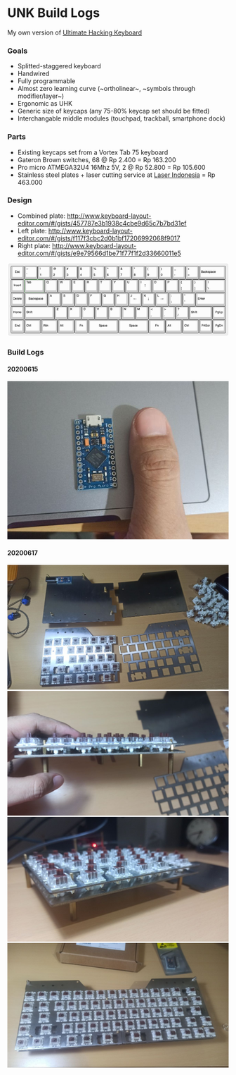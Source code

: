 # UNK Build Logs

My own version of <a href="https://ultimatehackingkeyboard.com/">Ultimate Hacking Keyboard</a>

### Goals

- Splitted-staggered keyboard
- Handwired
- Fully programmable
- Almost zero learning curve (~ortholinear~, ~symbols through modifier/layer~)
- Ergonomic as UHK
- Generic size of keycaps (any 75-80% keycap set should be fitted)
- Interchangable middle modules (touchpad, trackball, smartphone dock)

### Parts

- Existing keycaps set from a Vortex Tab 75 keyboard
- Gateron Brown switches, 68 @ Rp 2.400 = Rp 163.200
- Pro micro ATMEGA32U4 16Mhz 5V, 2 @ Rp 52.800 = Rp 105.600
- Stainless steel plates + laser cutting service at <a href="https://www.instagram.com/laserindonesia/">Laser Indonesia</a> = Rp 463.000


### Design

- Combined plate: http://www.keyboard-layout-editor.com/#/gists/457787e3b1938c4cbe9d65c7b7bd31ef
- Left plate: http://www.keyboard-layout-editor.com/#/gists/f117f3cbc2d0b1bf17206992068f9017
- Right plate: http://www.keyboard-layout-editor.com/#/gists/e9e79566d1be71f77f1f2d33660011e5

<img src="/images/layout.png">

### Build Logs

#### 20200615
<img src="/images/promicro.png">

#### 20200617
<img src="/images/plate-1.jpg">
<img src="/images/plate-2.jpg">
<img src="/images/plate-3.jpg">
<img src="/images/plate-4.jpg">

